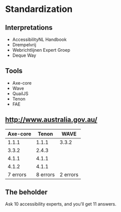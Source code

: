 # Standardization

## Interpretations

- AccessibilityNL Handbook
- Drempelvrij
- Webrichtlijnen Expert Groep
- Deque Way

## Tools

- Axe-core
- Wave
- QuailJS
- Tenon
- FAE

## http://www.australia.gov.au/

| Axe-core | Tenon    | WAVE
|----------|----------|-------
| 1.1.1    | 1.1.1    | 3.3.2
| 3.3.2    | 2.4.3    |
| 4.1.1    | 4.1.1    |
| 4.1.2    | 4.1.1    |
| 7 errors | 8 errors | 2 errors

## The beholder

Ask 10 accessibility experts,
and you'll get 11 answers.